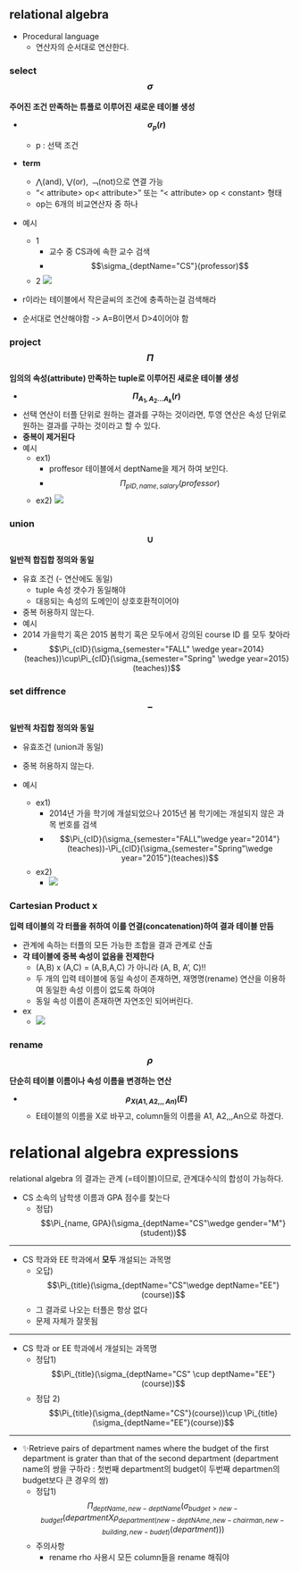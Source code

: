 ## relational algebra
- Procedural language
	- 연산자의 순서대로 연산한다.

### select $$\sigma$$
__주어진 조건 만족하는 튜플로 이루어진 새로운 테이블 생성__

- __$$\sigma_p(r)$$__
	- p : 선택 조건
- __term__
	- ⋀(and), ⋁(or), ﹁(not)으로 연결 가능
	- “< attribute> op< attribute>” 또는 “< attribute> op < constant> 형태
	- op는 6개의 비교연산자 중 하나

- 예시
	- 1
    	- 교수 중 CS과에 속한 교수 검색
        - $$\sigma_{deptName="CS"}(professor)$$
    - 2
![](https://images.velog.io/images/yesterdaykite/post/5f3773dc-7a8f-426a-b692-166164945516/image.png)
- r이라는 테이블에서 작은글씨의 조건에 충족하는걸 검색해라
- 순서대로 연산해야함 -> A=B이면서 D>4이어야 함


### project $$\Pi$$
__임의의 속성(attribute) 만족하는 tuple로 이루어진 새로운 테이블 생성__
- __$$\Pi_{A_1, A_2 ... A_k}(r)$$__
- 선택 연산이 터플 단위로 원하는 결과를 구하는 것이라면, 투영 연산은 속성 단위로 원하는 결과를 구하는 것이라고 할 수 있다.
- __중복이 제거된다__
- 예시
	- ex1)
    	- proffesor 테이블에서 deptName을 제거 하여 보인다.
        -  $$\Pi_{pID, name, salary}(professor)$$
	- ex2)
![](https://images.velog.io/images/yesterdaykite/post/785bba30-5245-4127-8b0f-1a6e8d7b4c48/image.png)


### union $$\cup$$
__일반적 합집합 정의와 동일__
- 유효 조건 (- 연산에도 동일)
	- tuple 속성 갯수가 동일해야
	- 대응되는 속성의 도메인이 상호호환적이어야
- 중복 허용하지 않는다.
- 예시
- 2014 가을학기 혹은 2015 봄학기 혹은 모두에서 강의된 course ID 를 모두 찾아라
- $$\Pi_{cID}(\sigma_{semester="FALL" \wedge year=2014}(teaches))\cup\Pi_{cID}(\sigma_{semester="Spring" \wedge year=2015}(teaches))$$

### set diffrence $$-$$
__일반적 차집합 정의와 동일__
- 유효조건 (union과 동일)
- 중복 허용하지 않는다.

- 예시
	- ex1)
    	- 2014년 가을 학기에 개설되었으나 2015년 봄 학기에는 개설되지 않은 과목 번호를 검색
    	- $$\Pi_{cID}(\sigma_{semester="FALL"\wedge year="2014"}(teaches))-\Pi_{cID}(\sigma_{semester="Spring"\wedge year="2015"}(teaches))$$
    - ex2)
   		- ![](https://images.velog.io/images/yesterdaykite/post/cbf477fc-9056-48f6-9409-f347afdd0137/image.png)

### Cartesian Product   x
__입력 테이블의 각 터플을 취하여 이를 연결(concatenation)하여 결과 테이블 만듬__
- 관계에 속하는 터플의 모든 가능한 조합을 결과 관계로 산출
- __각 테이블에 중복 속성이 없음을 전제한다__
	- (A,B) x (A,C) = (A,B,A,C) 가 아니라 (A, B, A’, C)!!
    - 두 개의 입력 테이블에 동일 속성이 존재하면, 재명명(rename) 연산을 이용하여 동일한 속성 이름이 없도록 하여야
    - 동일 속성 이름이 존재하면 자연조인 되어버린다.
- ex
	- ![](https://images.velog.io/images/yesterdaykite/post/279940b8-f082-4dbb-b0a3-c759850c00db/image.png)


### rename $$\rho$$
__단순히 테이블 이름이나 속성 이름을 변경하는 연산__
- __$$\rho_{X(A1, A2,,,An)}(E)$$__
	- E테이블의 이름을 X로 바꾸고, column들의 이름을 A1, A2,,,An으로 하겠다.


# relational algebra expressions
relational algebra 의 결과는 관계 (=테이블)이므로, 관계대수식의 합성이 가능하다.

- CS 소속의 남학생 이름과 GPA 점수를 찾는다
   	- 정답) $$\Pi_{name, GPA}(\sigma_{deptName="CS"\wedge gender="M"}(student))$$
---
- CS 학과와 EE 학과에서 __모두__ 개설되는 과목명
	- 오답) $$\Pi_{title}(\sigma_{deptName="CS"\wedge deptName="EE"}(course))$$
    - 그 결과로 나오는 터플은 항상 없다
   	- 문제 자체가 잘못됨
---
- CS 학과 or  EE 학과에서 개설되는 과목명
	- 정답1)
    $$\Pi_{title}(\sigma_{deptName="CS" \cup deptName="EE"}(course))$$
	- 정답 2)
    $$\Pi_{title}(\sigma_{deptName="CS"}(course))\cup \Pi_{title}(\sigma_{deptName="EE"}(course))$$
---
- ✨Retrieve pairs of department names where the budget of the first department is grater than that of the second department
(department name의 쌍을 구하라 : 첫번째 department의 budget이 두번째 departmen의 budget보다 큰 경우의 쌍)
	- 정답1)
    $$\Pi_{deptName, new-deptName}(\sigma_{budget>new-budget}(department X \rho_{department(new-deptNAme, new-chairman, new-building, new-budet)}(department)))$$
    - 주의사항
    	- rename rho 사용시 모든 column들을 rename 해줘야



